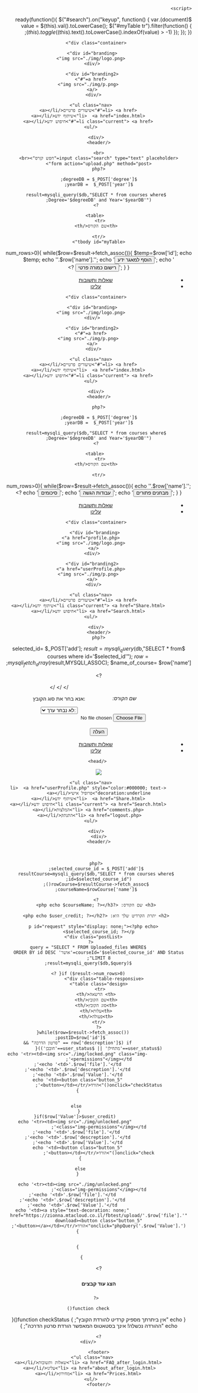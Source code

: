 <?php
     include('config.php');
?>
<!DOCTYPE html>
<html dir="rtl" lang="ar>
<head>
    <head>
    <link href="https://fonts.googleapis.com/css?family=Varela+Round" rel="stylesheet">
    <script src="https://ajax.googleapis.com/ajax/libs/jquery/3.2.1/jquery.min.js"></script>
     <script src="https://ajax.googleapis.com/ajax/libs/jquery/3.2.1/jquery.min.js"></script>
    <meta charset="utf-8">
    <meta name="viewport" content="width=device-width">
    <title>Acme Web Deisgn | Search Knowlage</title>
    <link rel="stylesheet" href="./css/style.css">

    <script>
  $(document).ready(function(){
  $("#search").on("keyup", function() {
    var value = $(this).val().toLowerCase();
    $("#myTable tr").filter(function() {
      $(this).toggle($(this).text().toLowerCase().indexOf(value) > -1)
    });
  });
});
    </script>
  </head>
  
  <body>
    <header>

      <div class="container">

         <div id="branding">
          <img src="./img/logo.png">
         </div>

         <div id="branding2">
          <a href="#">
            <img src="./img/p.png">
          </a> 
        </div>

          <ul class="nav">
            <li> <a href="#">שיעורים פרטיים</a></li>
            <li>  <a href="index.html">שיתוף ידע</a></li>
            <li class="current"> <a href="#">חיפוש ידע</a></li>
          </ul>

      </div>
    </header>
    
    <br>
    <input class="search" type="text" placeholder="חפש קןרס"><br>
    <form action="upload.php" method="post">
    <?php

    $degreeDB = $_POST['degree'];
    $yearDB =  $_POST['year'];
      
      $result=mysqli_query($db,"SELECT * from courses where Degree='$degreeDB' and Year='$yearDB'");
      ?>

       <table>
    <tr> 
      <th>שם הקורס</th>
     
    </tr>
    <tbody id="myTable">
<?php
      if ($result->num_rows>0){ 
                while($row=$result->fetch_assoc()){
                    $temp=$row['id'];
                    echo $temp;
                    echo '<tr><td>'.$row['name'].'</td>';
                    echo '<td><button class="button_1" type="submit" value="'.$temp.'" name="add">הוסף למאגר ידע</button>';
                    echo '<button class="button_1" type="submit" value="'.$temp.'" name="add"> רישום כמורה פרטי</button></td></tr>';

                }
            }

    ?>
  </tbody>
  </table>
</form>
  <footer>
          <ul class="nav">
            <li> <a href="FAQ.html">שאלות ותשובות</a></li>
            <li> <a href="#">עלינו</a></li>
          </ul>
    </footer>


</body>
</html>



<?php
     include('config.php');
?>


<!DOCTYPE html>
<html>
<head>
    <head>
    <link href="https://fonts.googleapis.com/css?family=Varela+Round" rel="stylesheet">
    <meta charset="utf-8">
    <meta name="viewport" content="width=device-width">
    <title>Acme Web Deisgn | Search Knowlage</title>
    <link rel="stylesheet" href="./css/style.css">


    
  </head>
  
  <body>
    <header>

      <div class="container">

         <div id="branding">
          <img src="./img/logo.png">
         </div>

         <div id="branding2">
          <a href="#">
            <img src="./img/p.png">
          </a> 
        </div>

          <ul class="nav">
            <li> <a href="#">שיעורים פרטיים</a></li>
            <li>  <a href="index.html">שיתוף ידע</a></li>
            <li class="current"> <a href="#">חיפוש ידע</a></li>
          </ul>

      </div>
    </header>

    <?php

    $degreeDB = $_POST['degree'];
    $yearDB =  $_POST['year'];
      
      $result=mysqli_query($db,"SELECT * from courses where Degree='$degreeDB' and Year='$yearDB'");
      ?>

       <table>
    <tr> 
      <th>שם הקורס</th>
     
    </tr>
<?php
      if ($result->num_rows>0){ 
                while($row=$result->fetch_assoc()){
                    echo '<tr><td>'.$row['name'].'</td>';
                    echo '<td><button type="button">סיכומים</button></td>';
                    echo '<td><button type="button">עבודות הגשה</button></td>';
                    echo '<td><button type="button"> מבחנים פתורים</button></td></tr>';
                }
            }

    ?>
  </table>

  <footer>
          <ul class="nav">
            <li> <a href="FAQ.html">שאלות ותשובות</a></li>
            <li> <a href="#">עלינו</a></li>
          </ul>
    </footer>


</body>
</html>
<?php
include('session.php');
?>

<!DOCTYPE html>
<html>
  <head>
    <link href="https://fonts.googleapis.com/css?family=Varela+Round" rel="stylesheet">
    <meta charset="utf-8">
    <meta name="viewport" content="width=device-width">
    <meta name="description" content="Affordable and professional web design">
	  <meta name="keywords" content="web design, affordable web design, professional web design">
  	<meta name="author" content="Brad Traversy">
    <title>TEACHY- אתר לחיפוש ושיתוף ידע</title>
    <link rel="stylesheet" href="./css/style.css">
    <link href="//netdna.bootstrapcdn.com/bootstrap/3.1.0/css/bootstrap.min.css" rel="stylesheet" id="bootstrap-css">
    <script src="//netdna.bootstrapcdn.com/bootstrap/3.1.0/js/bootstrap.min.js"></script>
    <script src="//code.jquery.com/jquery-1.11.1.min.js"></script>
    <style>
.user-row {
    margin-bottom: 14px;
}

.user-row:last-child {
    margin-bottom: 0;
}

.dropdown-user {
    margin: 13px 0;
    padding: 5px;
    height: 100%;
}

.dropdown-user:hover {
    cursor: pointer;
}

.table-user-information > tbody > tr {
    border-top: 1px solid rgb(221, 221, 221);
}

.table-user-information > tbody > tr:first-child {
    border-top: 0;
}


.table-user-information > tbody > tr > td {
    border-top: 0;
}
.toppad
{margin-top:20px;
}

	</style>
  </head>
  <body>
    <header>
      <div class="container">
        <div id="branding">
          <img src="./img/logo.png">
        </div>
        <nav>
          <ul>
           <li> <a href="">התנתק</a></li>
            <li> <a href="FAQ.html">שאלות ותשובות</a></li>
            <li> <a href="#">עלינו</a></li>
            <li class="current"> <a href="index.php">עמוד הבית</a></li>
			<li> <a href="Search1.html">חיפוש ידע</a></li>
			<li> <a href="Share1.html">שיתוף ידע</a></li>
			<li> <a href="">הפרופיל שלך</a></li>
          </ul>
        </nav>
      </div>
    </header>

<div class="container">
      <div class="row">
        <div class="col-xs-12 col-sm-12 col-md-6 col-lg-6 col-xs-offset-0 col-sm-offset-0 col-md-offset-3 col-lg-offset-3 toppad" >
   
          <div class="panel panel-info">
            <div class="panel-heading" style="padding:20px">
              <h3  class="panel-title" style="float:right">הפרופיל האישי שלך</h3>
            </div>
            <div class="panel-body">
              <div class="row">
                <div class="col-md-3 col-lg-3 " align="center"> <img alt="User Pic" src="https://zionna.mtacloud.co.il/fbtest/img/<?php echo $user_picture; ?>.jpg" class="img-circle img-responsive"> </div>
                <div class=" col-md-9 col-lg-9 "> 
                  <table class="table table-user-information">
                    <tbody>
                      <tr>
                        <td><?php echo $login_session; ?></td>
                        <td>:שם משתמש</td>
                      </tr>
                      <tr>
                        <td>06/23/2013</td>
                        <td>:טלפון</td>
                      </tr>
                      <tr>
                        <td><?php echo $user_credit; ?></td>
                        <td>:קרדיט</td>
                      </tr>
                         
                       <tr>
                        <td>:סטאטוס</td>
                        <td>Female</td>
                      </tr>
                        <tr>
                        <td>:השיעורים שלי</td>
                        <td>Kathmandu,Nepal</td>
                      </tr>
                     
                    </tbody>
                  </table>
                  
                  <a href="#" class="btn btn-primary">הצג את השיעורים שלי</a>
                  <a href="#" class="btn btn-primary">Team Sales Performance</a>
                </div>
              </div>
            </div>
            
          </div>
        </div>
      </div>
    </div>
     <footer>
      <p>נוצר ע״ רעון גל וציון האלופים &copy; 2018</p>
    </footer>
  </body>
</html>


  </body>
  </html>
  <?php
     include('config.php');
     include('session.php');
?>
<!DOCTYPE html>
<html>
<head>
    <head>
    <link href="https://fonts.googleapis.com/css?family=Varela+Round" rel="stylesheet">
    <meta charset="utf-8">
    <meta name="viewport" content="width=device-width">
    <meta http-equiv="content-type" content="text/html; charset=utf-8" />
	<title>TEACHY- אתר לחיפוש ושיתוף ידע</title>    
	<link rel="stylesheet" href="./css/style.css">
  <style>
 .form{
     
    background-color: #f2f2f2;
    padding: 10px;
    margin-bottom:100px;
    margin-top:80px;
    position:relative;
    margin-left:500px;
    color:black;
    font-weight:bold;
}
input[type=file]{
  margin left:70px;
}
input[type=text]{
  margin right:30px;
}
h6{
	float:right;
	margin-top: 30px;
	margin-right:150px;
}

</style>
  </head>
<body>
	<header>

      <div class="container">

       <div id="branding">
          <a href="profile.php">
          <img src="./img/logo.png">
        </a>
         </div>

         <div id="branding2">
          <a href="userProfile.php">
            <img src="./img/p.png">
          </a> 
        </div>

          <ul class="nav">
            <li> <a href="#">שיעורים פרטיים</a></li>
            <li class="current"> <a href="Share.html">שיתוף ידע</a></li>
            <li> <a href="Search.html">חיפוש ידע</a></li>
          </ul>

      </div>
    </header>
    <?php
$selected_id= $_POST['add'];
$result=mysqli_query($db,"SELECT * from courses where id='$selected_id'");
$row = mysqli_fetch_array($result,MYSQLI_ASSOC);
  $name_of_course= $row['name'];


?>
 <h6> שם הקורס: <?php echo $name_of_course; ?> </h6>
<form action="afterUpload.php" method='post' enctype="multipart/form-data" class="form">
<input name="courseName" type="hidden" value=<?php echo $name_of_course; ?> />
<input name="courseId" type="hidden" value=<?php echo $selected_id; ?>/>
<input name="user_id" type="hidden" value=<?php echo $user_id; ?> />
<p>:אנא בחר את סוג הקובץ</p>
<select required name="description_entered"> <br><br>
  <option value="">:לא נבחר ערך</option>
  <option value="עבודה">עבודה</option>
  <option value="סיכום">סיכום</option>
  <option value="סרטון הדרכה">סרטון הדרכה</option>
  <option value="מבחן פתור">מבחן פתור</option>
</select>
<div class="upload_b">
<input type="file" name="file"/><br><br>
</div>
<input type="submit" name="submit" value="העלה"/>

</form>
<footer>
          <ul class="nav">
            <li> <a href="FAQ.html">שאלות ותשובות</a></li>
            <li> <a href="#">עלינו</a></li>
          </ul>
    </footer>

</body>
</html>

 <?php
     include('config.php');
     include('session.php');
     
?>
<!DOCTYPE html>
<html dir="rtl" lang="ar">
    <head>
    <link href="https://fonts.googleapis.com/css?family=Varela+Round" rel="stylesheet">
    <meta charset="utf-8">
    <meta name="viewport" content="width=device-width, initial-scale=1.0">
    <meta http-equiv="content-type" content="text/html; charset=utf-8" />
    <script src="https://ajax.googleapis.com/ajax/libs/jquery/3.2.1/jquery.min.js"></script>
     <script src="https://ajax.googleapis.com/ajax/libs/jquery/3.2.1/jquery.min.js"></script>
	<title>TEACHY- אתר לחיפוש ושיתוף ידע</title>    
	<link rel="stylesheet" href="./css/style.css">
  <style>
          .show_more {
    cursor: pointer;
    display: block;
    padding: 10px 0;
    text-align: center;
    font-weight:bold;
}
.loding {
    background-color: #e9e9e9;
    border: 1px solid;
    border-color: #c6c6c6;
    color: #333;
    font-size: 12px;
    display: block;
    text-align: center;
    padding: 10px 0;
    outline: 0;
    font-weight:bold;
}
.loding_txt {
    background-image: url(loading.gif);
    background-position: left;
    background-repeat: no-repeat;
    border: 0;
    display: inline-block;
    height: 16px;
    padding-left: 20px;
}

.img-permissions{
  width: 30%;
}

table.design {
    table-layout: fixed;
    width: 100%;    
}



@media(max-width: 768px){
.img-permissions{
    float:right;
    text-align:center;
    width:100%;

  }

.table-responsive {
    min-height: .01%;
    overflow-x: auto;
    width:55%;
}

@media screen and (max-width: 767px) {
    .table-responsive {
        width: 100%;
        margin-bottom: 15px;
        overflow-y: hidden;
        -ms-overflow-style: -ms-autohiding-scrollbar;
        border: 1px solid #ddd;
    }
    .table-responsive > .table {
        margin-bottom: 0;
    }
    .table-responsive > .table > thead > tr > th,
    .table-responsive > .table > tbody > tr > th,
    .table-responsive > .table > tfoot > tr > th,
    .table-responsive > .table > thead > tr > td,
    .table-responsive > .table > tbody > tr > td,
    .table-responsive > .table > tfoot > tr > td {
        white-space: nowrap;
    }
}
  </style>
	<script>
function check(){
 alert("<?PHP check(); ?>");
 }
 function checkStatus(){
 alert("<?PHP checkStatus(); ?>");
 }
 function phpQuery(x){
   var xhttp = new XMLHttpRequest();
    xhttp.open("POST", "update.php", true);
      xhttp.setRequestHeader("Content-type", "application/x-www-form-urlencoded");

  xhttp.onreadystatechange = function() {
    if (this.readyState == 4 && this.status == 200) {
      alert(xhttp.responseText);
      window.location.reload();
    }
  };

  xhttp.send("name="+x);
 }

</script>

<script type="text/javascript">
$(document).ready(function(){
    $(document).on('click','.show_more',function(){
        var ID = $(this).attr('id');
        var courseID= document.getElementById("request").innerHTML;
        $('.show_more').hide();
        $('.loding').show();
        $.ajax({
            type:'POST',
            url:'files_results.php',
            data: {"id": ID, "courseId": courseID},
            success:function(html){
                $('#show_more_main'+ID).remove();
                $('.postList').append(html);
            }
        });
    });
});
</script>
	
	 </head>
<body>
  <header>
   <div class="container">
         <div id="branding">
          <a href="profile.php">
          <img src="./img/logo.png">
        </a>
      </div>
         
          <ul class="nav">
            <li>  <a href="userProfile.php" style="color:#000000; text-decoration:underline">פרופיל אישי</a></li>
            <li>  <a href="Share.html">שיתוף ידע</a></li>
            <li class="current"> <a href="Search.html">חיפוש ידע</a></li>
            <li> <a href="comments.php">המלצות</a></li>
            <li> <a href="logout.php">התנתק</a></li> 
          </ul>

      </div>
    </div>
    </header>
<div class="container">
        <br>
        
      <?php
      $selected_course_id = $_POST['add'];
      $resultCourse=mysqli_query($db,"SELECT * from courses where id=$selected_course_id");
      $rowCourse=$resultCourse->fetch_assoc();
      $courseName=$rowCourse['name'];
      
      ?>
      <h3> שם הקורס: <?php echo $courseName; ?></h3>

      <h2> יתרת הקרדיט שלך היא: <?php echo $user_credit; ?></h2>

        <p id="request" style="display: none;"><?php echo $selected_course_id; ?></p>
        <div class="postList">
          <?
    		$query = "SELECT * FROM Uploaded_files WHERE courseId='$selected_course_id' AND Status='אושר' ORDER BY id DESC LIMIT 8";
    		$result=mysqli_query($db,$query);

    		if ($result->num_rows>0){ ?>
     <div class="table-responsive">     
    <table class="design">
    <tr> 
      <th> הרשאה</th>
      <th>שם הקובץ</th>
      <th>סוג הקובץ</th>
      <th>עלות</th>
      <th>פעולה</th>
    </tr>
    <?
                while($row=$result->fetch_assoc()){
                  $postID=$row['id'];
                	if ($row['descreption'] == "סרטון הדרכה" && ($user_status=='מתחילן' || $user_status=='חובבן')){
                    echo '<tr><td><img src="./img/locked.png" class="img-permissions"</img></td>';
                    echo '<td>'.$row['file'].'</td>';
                    echo '<td>'.$row['descreption'].'</td>';
                    echo '<td>'.$row['Value'].'</td>';
                    echo '<td><button class="button_5" onclick="checkStatus()">הורד</button></td></tr>';
                    }


			         else
                    { 
                      if($row['Value']>$user_credit){
                      echo '<tr><td><img src="./img/unlocked.png" class="img-permissions"</img></td>';
                     echo '<td>'.$row['file'].'</td>';
                    echo '<td>'.$row['descreption'].'</td>';
                    echo '<td>'.$row['Value'].'</td>';
                    echo '<td><button class="button_5" onclick="check()">הורד</button></td></tr>';
                  }

                  else
                    {
                    	
                      echo '<tr><td><img src="./img/unlocked.png" class="img-permissions"</img></td>';
                    	echo '<td>'.$row['file'].'</td>';
                    	echo '<td>'.$row['descreption'].'</td>';
                    	echo '<td>'.$row['Value'].'</td>';
                    	echo '<td><a style="text-decoration: none;" href="https://zionna.mtacloud.co.il/fbtest/upload/'.$row['file'].'" download><button class="button_5" onclick="phpQuery('.$row['Value'].')">הורד</button></a></td></tr>';
                    }

                    	
                    }
                    	
                 }
?>
              </table>
               <div class="show_more_main" id="show_more_main<?php echo $postID; ?>">
                <span id="<?php echo $postID; ?>" class="show_more" title="Load more posts">הצג עוד קבצים</span>
                <span class="loding" style="display: none;"><span class="loding_txt">טוען...</span></span>
                </div>
              <?     
            }
        else
          echo "אין קבצים זמינים להורדה בקורס זה";?>
      </div>

      <?

            function check()
{
echo "אין ביתרתך מספיק קרדיט להורדת הקובץ";
}
          function checkStatus(){
            echo "ההורדה נכשלה! אינך בסטאטוס המאפשר הורדת סרטון הדרכה";
          }



    ?>
            </div>
 
    <footer>
         <ul class="nav">
            <li> <a href="FAQ_after_login.html">שאלות ותשובות</a></li>
           <li> <a href="about_after_login.html">עלינו</a></li>
            <li> <a href="Prices.html">מחירון</a></li>
          </ul>
    </footer>
</body>
</html>







